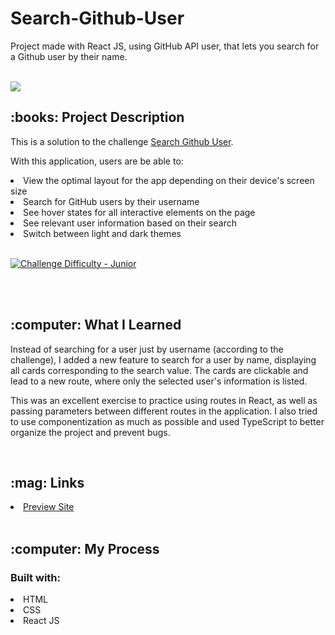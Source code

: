 # Search-Github-User
<p>Project made with React JS, using GitHub API user, that lets you search for a Github user by their name.</p>
<br/>
<img src='https://user-images.githubusercontent.com/121824373/233831133-0aaa23b5-beae-4397-bd76-672dbcf2217e.jpg'>


<br/>
<h2>:books: Project Description</h2>
<p>This is a solution to the challenge <a href="https://www.frontendmentor.io/challenges/github-user-search-app-Q09YOgaH6" target="_blank">Search Github User</a>.

 <p>With this application, users are be able to:
   <li>View the optimal layout for the app depending on their device's screen size</li>
   <li>Search for GitHub users by their username</li>
   <li>See hover states for all interactive elements on the page</li>
   <li>See relevant user information based on their search</li>
   <li>Switch between light and dark themes</li>
   <br/>
   
   <p dir="auto"><a href="https://www.frontendmentor.io/challenges?difficulties=4" rel="nofollow"><img src="https://camo.githubusercontent.com/89d672f739f1dca5fdc35f262986fa0b9d5062aca7b1fc148411c8e3ac1949f5/68747470733a2f2f696d672e736869656c64732e696f2f62616467652f446966666963756c74792d4a554e494f522d4141443734323f7374796c653d666f722d7468652d6261646765266c6f676f3d66726f6e74656e646d656e746f72" alt="Challenge Difficulty - Junior" data-canonical-src="https://img.shields.io/badge/Difficulty-JUNIOR-AAD742?style=for-the-badge&amp;logo=frontendmentor" style="max-width: 100%;"></a></p>
<br/>
<br/>
<h2>:computer: What I Learned</h2>
<p>Instead of searching for a user just by username (according to the challenge), I added a new feature to search for a user by name, displaying all cards corresponding to the search value. The cards are clickable and lead to a new route, where only the selected user's information is listed.</p>
<p>This was an excellent exercise to practice using routes in React, as well as passing parameters between different routes in the application. I also tried to use componentization as much as possible and used TypeScript to better organize the project and prevent bugs.</p>

</a></p>
<p dir="auto"> </p>
<br/>
<h2>:mag: Links</h2>
<li><a href="https://maricastroc-search-github-user.netlify.app" target="_blank">Preview Site</a></li>
<br/>
<h2>:computer: My Process</h2>
<h3>Built with:</h3>
<li>HTML</li>
<li>CSS</li>
<li>React JS
